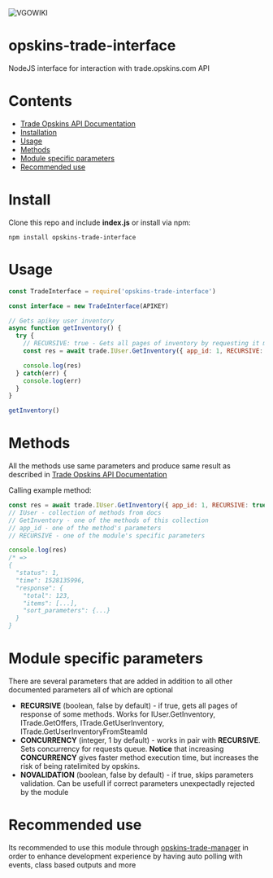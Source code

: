 <img src="https://vgowiki.com/vgowiki3.png" alt="VGOWIKI">

# opskins-trade-interface
NodeJS interface for interaction with trade.opskins.com API

# Contents
- [Trade Opskins API Documentation](https://github.com/OPSkins/trade-opskins-api)
- [Installation](#install)
- [Usage](#usage)
- [Methods](#methods)
- [Module specific parameters](#module-specific-parameters)
- [Recommended use](#recommended-use)


# Install
Clone this repo and include **index.js** or install via npm:
```
npm install opskins-trade-interface
```

# Usage
```javascript
const TradeInterface = require('opskins-trade-interface')

const interface = new TradeInterface(APIKEY)

// Gets apikey user inventory
async function getInventory() {
  try {
    // RECURSIVE: true - Gets all pages of inventory by requesting it multiple times
    const res = await trade.IUser.GetInventory({ app_id: 1, RECURSIVE: true })

    console.log(res)
  } catch(err) {
    console.log(err)
  }
}

getInventory()
```

# Methods
All the methods use same parameters and produce same result as described in [Trade Opskins API Documentation](https://github.com/OPSkins/trade-opskins-api)

Calling example method:
```javascript
const res = await trade.IUser.GetInventory({ app_id: 1, RECURSIVE: true })
// IUser - collection of methods from docs
// GetInventory - one of the methods of this collection
// app_id - one of the method's parameters
// RECURSIVE - one of the module's specific parameters

console.log(res)
/* =>
{
  "status": 1,
  "time": 1528135996,
  "response": {
    "total": 123,
    "items": [...],
    "sort_parameters": {...}
  }
}
```

# Module specific parameters
There are several parameters that are added in addition to all other documented parameters all of which are optional

- **RECURSIVE** (boolean, false by default) - if true, gets all pages of response of some methods. Works for IUser.GetInventory, ITrade.GetOffers, ITrade.GetUserInventory, ITrade.GetUserInventoryFromSteamId
- **CONCURRENCY** (integer, 1 by default) - works in pair with **RECURSIVE**. Sets concurrency for requests queue. **Notice** that increasing **CONCURRENCY** gives faster method execution time, but increases the risk of being ratelimited by opskins.
- **NOVALIDATION** (boolean, false by default) - if true, skips parameters validation. Can be usefull if correct parameters unexpectadly rejected by the module

# Recommended use
Its recommended to use this module through [opskins-trade-manager](https://github.com/feed4rz/node-opskins-trade-manager) in order to enhance development experience by having auto polling with events, class based outputs and more

